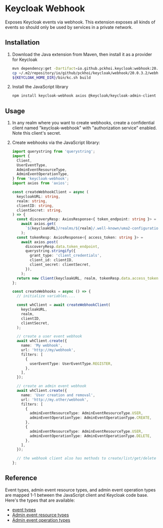# Keycloak Webhook

Exposes Keycloak events via webhook. This extension exposes all kinds of events
so should only be used by services in a private network.

## Installation

1. Download the Java extension from Maven, then install it as a provider for
   Keycloak

   ```bash
   mvn dependency:get -Dartifact=io.github.pckhoi.keycloak:webhook:20.0.3.2
   cp ~/.m2/repository/io/github/pckhoi/keycloak/webhook/20.0.3.2/webhook-20.0.3.2.jar ${KEYCLOAK_HOME_DIR}/providers
   ${KEYCLOAK_HOME_DIR}/bin/kc.sh build
   ```

2. Install the JavaScript library

   ```bash
   npm install keycloak-webhook axios @keycloak/keycloak-admin-client
   ```

## Usage

1. In any realm where you want to create webhooks, create a confidential client
   named "keycloak-webhook" with "authorization service" enabled. Note this
   client's secret.
2. Create webhooks via the JavaScript library:

   ```typescript
   import querystring from 'querystring';
   import {
     Client,
     UserEventType,
     AdminEventResourceType,
     AdminEventOperationType,
   } from 'keycloak-webhook';
   import axios from 'axios';

   const createWebhookClient = async (
     keycloakURL: string,
     realm: string,
     clientID: string,
     clientSecret: string,
   ) => {
     const discoveryResp: AxiosResponse<{ token_endpoint: string }> =
       await axios.get(
         `${keycloakURL}/realms/${realm}/.well-known/uma2-configuration`,
       );
     const tokenResp: AxiosResponse<{ access_token: string }> =
       await axios.post(
         discoveryResp.data.token_endpoint,
         querystring.stringify({
           grant_type: 'client_credentials',
           client_id: clientID,
           client_secret: clientSecret,
         }),
       );
     return new Client(keycloakURL, realm, tokenResp.data.access_token);
   };

   const createWebhooks = async () => {
     // initialize variables....

     const whClient = await createWebhookClient(
       keycloakURL,
       realm,
       clientID,
       clientSecret,
     );

     // create a user event webhook
     await whClient.create({
       name: 'My webhook',
       url: 'http://my/webhook',
       filters: [
         {
           userEventType: UserEventType.REGISTER,
         },
       ],
     });

     // create an admin event webhook
     await whClient.create({
       name: 'User creation and removal',
       url: 'http://my.other/webhook',
       filters: [
         {
           adminEventResourceType: AdminEventResourceType.USER,
           adminEventOperationType: AdminEventOperationType.CREATE,
         },
         {
           adminEventResourceType: AdminEventResourceType.USER,
           adminEventOperationType: AdminEventOperationType.DELETE,
         },
       ],
     });

     // the webhook client also has methods to create/list/get/delete webhook
   };
   ```

## Reference

Event types, admin event resource types, and admin event operation types are
mapped 1-1 between the JavaScript client and Keycloak code base. Here's the
types that are available:

- [event types](https://www.keycloak.org/docs-api/20.0.3/javadocs/org/keycloak/events/EventType.html)
- [Admin event resource types](https://www.keycloak.org/docs-api/20.0.3/javadocs/org/keycloak/events/admin/ResourceType.html)
- [Admin event operation types](https://www.keycloak.org/docs-api/20.0.3/javadocs/org/keycloak/events/admin/OperationType.html)
